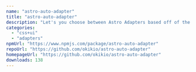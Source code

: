 ```yaml
---
name: "astro-auto-adapter"
title: "astro-auto-adapter"
description: "Let's you choose between Astro Adapters based off of the ASTRO_ADAPTER_MODE environment variable."
categories:
  - "css+ui"
  - "adapters"
npmUrl: "https://www.npmjs.com/package/astro-auto-adapter"
repoUrl: "https://github.com/okikio/astro-auto-adapter"
homepageUrl: "https://github.com/okikio/astro-auto-adapter"
downloads: 138
---
```

